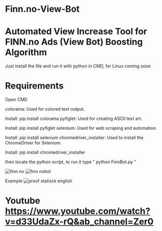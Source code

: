 # Finn.no-View-Bot
# Automated View Increase Tool for FINN.no Ads  (View Bot) Boosting Algorithm

Just install the file and run it with python in CMD, for Linux coming soon

# Requirements
Open CMD

colorama: Used for colored text output.

Install: pip install colorama
pyfiglet: Used for creating ASCII text art.

Install: pip install pyfiglet
selenium: Used for web scraping and automation.

Install: pip install selenium
chromedriver_installer: Used to install the ChromeDriver for Selenium.

Install: pip install chromedriver_installer

then locate the python script, to run it type 
" python FinnBot.py "

![finn no](https://github.com/anonymouse0977/Finn.no-View-Bot/assets/93839066/1fdc7e86-ec99-4816-b359-f12b2ce39209)
![finn nobot](https://github.com/anonymouse0977/Finn.no-View-Bot/assets/93839066/bf4d6402-0432-4bfb-83d0-04485262be33)

Example
![proof statisck english](https://github.com/anonymouse0977/Finn.no-View-Bot/assets/93839066/9a0076a2-7fda-42db-9792-c76497ae4193)

# Youtube https://www.youtube.com/watch?v=d33UdaZx-rQ&ab_channel=Zer0
